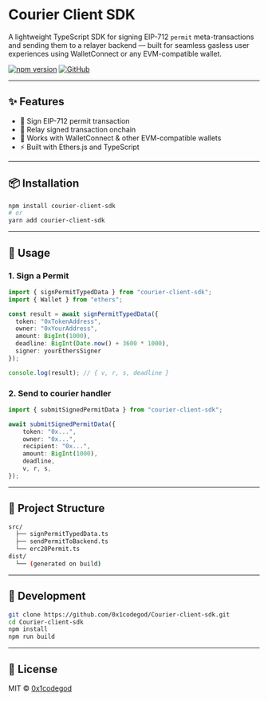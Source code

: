 # Courier Client SDK

A lightweight TypeScript SDK for signing EIP-712 `permit` meta-transactions and sending them to a relayer backend — built for seamless gasless user experiences using WalletConnect or any EVM-compatible wallet.

[![npm version](https://img.shields.io/npm/v/courier-client-sdk)](https://www.npmjs.com/package/courier-client-sdk)
[![GitHub](https://img.shields.io/badge/source-github-blue)](https://github.com/0x1codegod/Courier-client-sdk)

---

## ✨ Features

* 🔐 Sign EIP-712 permit transaction
* 📡 Relay signed transaction onchain
* 🔁 Works with WalletConnect & other EVM-compatible wallets
* ⚡ Built with Ethers.js and TypeScript

---

## 📦 Installation

```bash
npm install courier-client-sdk
# or
yarn add courier-client-sdk
```

---

## 🚀 Usage

### 1. Sign a Permit

```ts
import { signPermitTypedData } from "courier-client-sdk";
import { Wallet } from "ethers";

const result = await signPermitTypedData({
  token: "0xTokenAddress",
  owner: "0xYourAddress",
  amount: BigInt(1000),
  deadline: BigInt(Date.now() + 3600 * 1000),
  signer: yourEthersSigner
});

console.log(result); // { v, r, s, deadline }
```

### 2. Send to courier handler

```ts
import { submitSignedPermitData } from "courier-client-sdk";

await submitSignedPermitData({
    token: "0x...",
    owner: "0x...",
    recipient: "0x...",
    amount: BigInt(1000),
    deadline,
    v, r, s,
});
```

---

## 📁 Project Structure

```bash
src/
  ├── signPermitTypedData.ts
  ├── sendPermitToBackend.ts
  └── erc20Permit.ts
dist/
  └── (generated on build)
```

---

## 💠 Development

```bash
git clone https://github.com/0x1codegod/Courier-client-sdk.git
cd Courier-client-sdk
npm install
npm run build
```

---

## 📄 License

MIT © [0x1codegod](https://github.com/0x1codegod)
